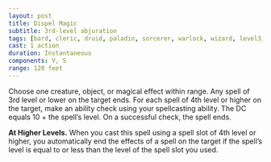 ```yaml
---
layout: post
title: Dispel Magic
subtitle: 3rd-level abjuration
tags: [bard, cleric, druid, paladin, sorcerer, warlock, wizard, level3, abjuration]
cast: 1 action
duration: Instantaneous
components: V, S
range: 120 feet
---
```

Choose one creature, object, or magical effect within range. Any spell of 3rd level or lower on the target ends. For each spell of 4th level or higher on the target, make an ability check using your spellcasting ability. The DC equals 10 + the spell’s level. On a successful check, the spell ends.

**At Higher Levels.** When you cast this spell using a spell slot of 4th level or higher, you automatically end the effects of a spell on the target if the spell’s level is equal to or less than the level of the spell slot you used.